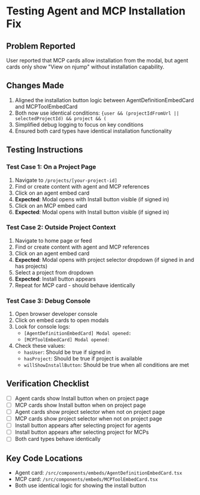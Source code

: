 # Testing Agent and MCP Installation Fix

## Problem Reported
User reported that MCP cards allow installation from the modal, but agent cards only show "View on njump" without installation capability.

## Changes Made
1. Aligned the installation button logic between AgentDefinitionEmbedCard and MCPToolEmbedCard
2. Both now use identical conditions: `{user && (projectIdFromUrl || selectedProjectId) && project && (`
3. Simplified debug logging to focus on key conditions
4. Ensured both card types have identical installation functionality

## Testing Instructions

### Test Case 1: On a Project Page
1. Navigate to `/projects/[your-project-id]`
2. Find or create content with agent and MCP references
3. Click on an agent embed card
4. **Expected**: Modal opens with Install button visible (if signed in)
5. Click on an MCP embed card
6. **Expected**: Modal opens with Install button visible (if signed in)

### Test Case 2: Outside Project Context
1. Navigate to home page or feed
2. Find or create content with agent and MCP references
3. Click on an agent embed card
4. **Expected**: Modal opens with project selector dropdown (if signed in and has projects)
5. Select a project from dropdown
6. **Expected**: Install button appears
7. Repeat for MCP card - should behave identically

### Test Case 3: Debug Console
1. Open browser developer console
2. Click on embed cards to open modals
3. Look for console logs:
   - `[AgentDefinitionEmbedCard] Modal opened:`
   - `[MCPToolEmbedCard] Modal opened:`
4. Check these values:
   - `hasUser`: Should be true if signed in
   - `hasProject`: Should be true if project is available
   - `willShowInstallButton`: Should be true when all conditions are met

## Verification Checklist
- [ ] Agent cards show Install button when on project page
- [ ] MCP cards show Install button when on project page
- [ ] Agent cards show project selector when not on project page
- [ ] MCP cards show project selector when not on project page
- [ ] Install button appears after selecting project for agents
- [ ] Install button appears after selecting project for MCPs
- [ ] Both card types behave identically

## Key Code Locations
- Agent card: `/src/components/embeds/AgentDefinitionEmbedCard.tsx`
- MCP card: `/src/components/embeds/MCPToolEmbedCard.tsx`
- Both use identical logic for showing the install button